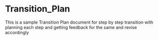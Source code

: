 # Transition_Plan
This is a sample Transition Plan document for step by step transition with planning each step and getting feedback for the same and revise accordingly
